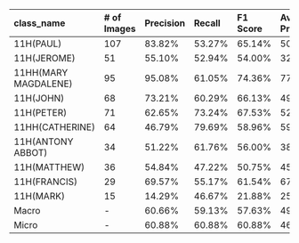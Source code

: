 | class_name           | # of Images   | Precision   | Recall   | F1 Score   | Average Precision   |
|:---------------------|:--------------|:------------|:---------|:-----------|:--------------------|
| 11H(PAUL)            | 107           | 83.82%      | 53.27%   | 65.14%     | 50.05%              |
| 11H(JEROME)          | 51            | 55.10%      | 52.94%   | 54.00%     | 32.45%              |
| 11HH(MARY MAGDALENE) | 95            | 95.08%      | 61.05%   | 74.36%     | 77.13%              |
| 11H(JOHN)            | 68            | 73.21%      | 60.29%   | 66.13%     | 49.92%              |
| 11H(PETER)           | 71            | 62.65%      | 73.24%   | 67.53%     | 52.34%              |
| 11HH(CATHERINE)      | 64            | 46.79%      | 79.69%   | 58.96%     | 59.42%              |
| 11H(ANTONY ABBOT)    | 34            | 51.22%      | 61.76%   | 56.00%     | 38.55%              |
| 11H(MATTHEW)         | 36            | 54.84%      | 47.22%   | 50.75%     | 45.53%              |
| 11H(FRANCIS)         | 29            | 69.57%      | 55.17%   | 61.54%     | 67.37%              |
| 11H(MARK)            | 15            | 14.29%      | 46.67%   | 21.88%     | 25.32%              |
| Macro                | -             | 60.66%      | 59.13%   | 57.63%     | 49.81%              |
| Micro                | -             | 60.88%      | 60.88%   | 60.88%     | 46.40%              |